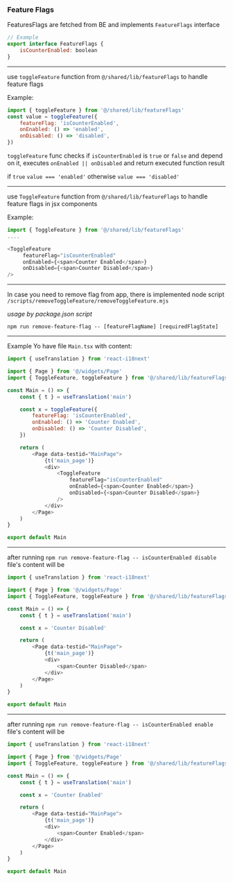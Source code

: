 ### Feature Flags

FeaturesFlags are fetched from BE and implements `FeatureFlags` interface

```javascript
// Example
export interface FeatureFlags {
    isCounterEnabled: boolean
}
```

---

use `toggleFeature` function from `@/shared/lib/featureFlags` to handle feature flags

Example:

```javascript
import { toggleFeature } from '@/shared/lib/featureFlags'
const value = toggleFeature({
    featureFlag: 'isCounterEnabled',
    onEnabled: () => 'enabled',
    onDisabled: () => 'disabled',
})
```

`toggleFeature` func checks if `isCounterEnabled` is `true` or `false` and depend on it, executes `onEnabled || onDisabled` and return executed function result

if `true` `value === 'enabled'` otherwise `value === 'disabled'`

---

use `ToggleFeature` function from `@/shared/lib/featureFlags` to handle feature flags in jsx components

Example:

```javascript
import { ToggleFeature } from '@/shared/lib/featureFlags'
....

<ToggleFeature
     featureFlag="isCounterEnabled"
     onEnabled={<span>Counter Enabled</span>}
     onDisabled={<span>Counter Disabled</span>}
/>
```

---

In case you need to remove flag from app, there is implemented node script `/scripts/removeToggleFeature/removeToggleFeature.mjs`

_usage by package.json script_

`npm run remove-feature-flag -- [featureFlagName] [requiredFlagState]`

---

Example
Yo have file `Main.tsx` with content:

```javascript
import { useTranslation } from 'react-i18next'

import { Page } from '@/widgets/Page'
import { ToggleFeature, toggleFeature } from '@/shared/lib/featureFlags'

const Main = () => {
    const { t } = useTranslation('main')

    const x = toggleFeature({
        featureFlag: 'isCounterEnabled',
        onEnabled: () => 'Counter Enabled',
        onDisabled: () => 'Counter Disabled',
    })

    return (
        <Page data-testid="MainPage">
            {t('main_page')}
            <div>
                <ToggleFeature
                    featureFlag="isCounterEnabled"
                    onEnabled={<span>Counter Enabled</span>}
                    onDisabled={<span>Counter Disabled</span>}
                />
            </div>
        </Page>
    )
}

export default Main
```

---

after running `npm run remove-feature-flag -- isCounterEnabled disable` file's content will be

```javascript
import { useTranslation } from 'react-i18next'

import { Page } from '@/widgets/Page'
import { ToggleFeature, toggleFeature } from '@/shared/lib/featureFlags'

const Main = () => {
    const { t } = useTranslation('main')

    const x = 'Counter Disabled'

    return (
        <Page data-testid="MainPage">
            {t('main_page')}
            <div>
                <span>Counter Disabled</span>
            </div>
        </Page>
    )
}

export default Main
```

---

after running `npm run remove-feature-flag -- isCounterEnabled enable` file's content will be

```javascript
import { useTranslation } from 'react-i18next'

import { Page } from '@/widgets/Page'
import { ToggleFeature, toggleFeature } from '@/shared/lib/featureFlags'

const Main = () => {
    const { t } = useTranslation('main')

    const x = 'Counter Enabled'

    return (
        <Page data-testid="MainPage">
            {t('main_page')}
            <div>
                <span>Counter Enabled</span>
            </div>
        </Page>
    )
}

export default Main
```
